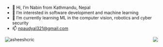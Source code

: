 - 👋 Hi, I’m Nabin from Kathmandu, Nepal
- 👀 I’m interested in software development and machine learning
- 🌱 I’m currently learning ML in the computer vision, robotics and cyber security
- 📫 npaudyal321@gmail.com

<p align="center">
  <img align="left" src="https://github-readme-stats.vercel.app/api?username=naween321&count_private=true&show_icons=true" alt="asheeshcric"/>
  <img align="right" src="https://github-readme-stats.vercel.app/api/top-langs/?username=naween321&theme=light&hide_langs_below=1"/>
</p>
<!---
naween321/naween321 is a ✨ special ✨ repository because its `README.md` (this file) appears on your GitHub profile.
You can click the Preview link to take a look at your changes.
--->
